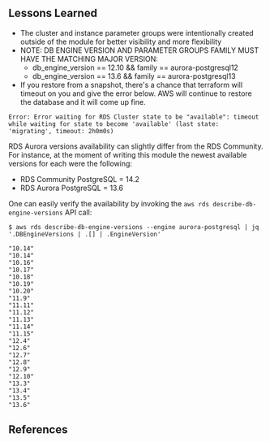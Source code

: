 ## Lessons Learned

* The cluster and instance parameter groups were intentionally created outside of the module for better visibility and more flexibility
* NOTE: DB ENGINE VERSION AND PARAMETER GROUPS FAMILY MUST HAVE THE MATCHING MAJOR VERSION:
  * db_engine_version == 12.10 && family == aurora-postgresql12
  * db_engine_version == 13.6 && family == aurora-postgresql13
* If you restore from a snapshot, there's a chance that terraform will timeout on you and give the error below. AWS will continue to restore the database and it will come up fine.
```
Error: Error waiting for RDS Cluster state to be "available": timeout while waiting for state to become 'available' (last state: 'migrating', timeout: 2h0m0s)
```

RDS Aurora versions availability can slightly differ from the RDS Community.
For instance, at the moment of writing this module the newest available versions for each were the following:

- RDS Community PostgreSQL = 14.2
- RDS Aurora PostgreSQL = 13.6

One can easily verify the availability by invoking the `aws rds describe-db-engine-versions` API call:

`$ aws rds describe-db-engine-versions --engine aurora-postgresql | jq '.DBEngineVersions | .[] | .EngineVersion'`

```
"10.14"
"10.14"
"10.16"
"10.17"
"10.18"
"10.19"
"10.20"
"11.9"
"11.11"
"11.12"
"11.13"
"11.14"
"11.15"
"12.4"
"12.6"
"12.7"
"12.8"
"12.9"
"12.10"
"13.3"
"13.4"
"13.5"
"13.6"
```

## References
